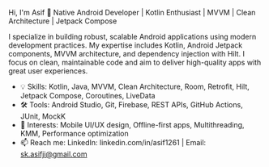 Hi, I'm Asif 👋
Native Android Developer | Kotlin Enthusiast | MVVM | Clean Architecture | Jetpack Compose

I specialize in building robust, scalable Android applications using modern development practices. 
My expertise includes Kotlin, Android Jetpack components, MVVM architecture, and dependency injection with Hilt. 
I focus on clean, maintainable code and aim to deliver high-quality apps with great user experiences.

- 💡 Skills: Kotlin, Java, MVVM, Clean Architecture, Room, Retrofit, Hilt, Jetpack Compose, Coroutines, LiveData
- 🛠️ Tools: Android Studio, Git, Firebase, REST APIs, GitHub Actions, JUnit, MockK
- 📱 Interests: Mobile UI/UX design, Offline-first apps, Multithreading, KMM, Performance optimization
- 📫 Reach me: LinkedIn: linkedin.com/in/asif1261 | Email: sk.asifji@gmail.com

<!---
asif1261/asif1261 is a ✨ special ✨ repository because its `README.md` (this file) appears on your GitHub profile.
You can click the Preview link to take a look at your changes.
--->
